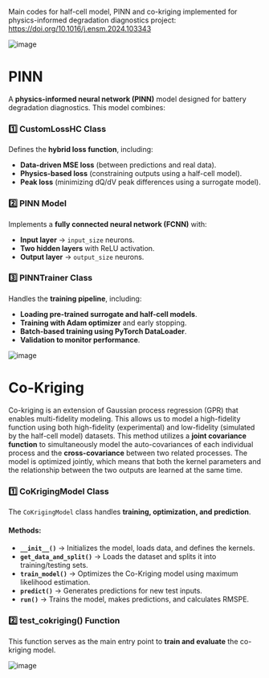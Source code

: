 Main codes for half-cell model, PINN and co-kriging implemented for physics-informed degradation diagnostics project: https://doi.org/10.1016/j.ensm.2024.103343


![image](https://github.com/user-attachments/assets/44d05150-5d04-43ea-9423-c6a1544b2db6)



# PINN 
A **physics-informed neural network (PINN)** model designed for battery degradation diagnostics. This model combines:

### 1️⃣ **CustomLossHC Class**
Defines the **hybrid loss function**, including:
- **Data-driven MSE loss** (between predictions and real data).
- **Physics-based loss** (constraining outputs using a half-cell model).
- **Peak loss** (minimizing dQ/dV peak differences using a surrogate model).

### 2️⃣ **PINN Model**
Implements a **fully connected neural network (FCNN)** with:
- **Input layer** → `input_size` neurons.
- **Two hidden layers** with ReLU activation.
- **Output layer** → `output_size` neurons.

### 3️⃣ **PINNTrainer Class**
Handles the **training pipeline**, including:
- **Loading pre-trained surrogate and half-cell models**.
- **Training with Adam optimizer** and early stopping.
- **Batch-based training using PyTorch DataLoader**.
- **Validation to monitor performance**.

![image](https://github.com/user-attachments/assets/ff5bad53-2e64-4db1-8b47-3a5b6695c8c8)





# Co-Kriging 
Co-kriging is an extension of Gaussian process regression (GPR) that enables multi-fidelity modeling. This allows us to model a high-fidelity function using both high-fidelity (experimental) and low-fidelity (simulated by the half-cell model) datasets. This method utilizes a **joint covariance function** to simultaneously model the auto-covariances of each individual process and the **cross-covariance** between two related processes. The model is optimized jointly, which means that both the kernel parameters and the relationship between the two outputs are learned at the same time.

### 1️⃣ **CoKrigingModel Class**
The `CoKrigingModel` class handles **training, optimization, and prediction**.  

#### **Methods:**
- **`__init__()`** → Initializes the model, loads data, and defines the kernels.
- **`get_data_and_split()`** → Loads the dataset and splits it into training/testing sets.
- **`train_model()`** → Optimizes the Co-Kriging model using maximum likelihood estimation.
- **`predict()`** → Generates predictions for new test inputs.
- **`run()`** → Trains the model, makes predictions, and calculates RMSPE.

### 2️⃣ **test_cokriging() Function**
This function serves as the main entry point to **train and evaluate** the co-kriging model.

![image](https://github.com/user-attachments/assets/da0a0404-60cb-4d61-8ff4-27eed9fe75df)









